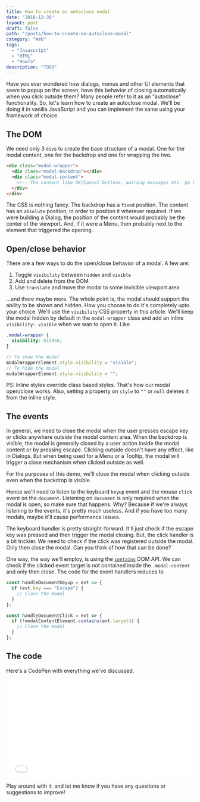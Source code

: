 ```yaml
---
title: How to create an autoclose modal
date: "2018-12-30"
layout: post
draft: false
path: "/posts/how-to-create-an-autoclose-modal"
category: "Web"
tags:
  - "Javascript"
  - "HTML"
  - "HowTo"
description: "TODO"
---
```


Have you ever wondered how dialogs, menus and other UI elements that seem to popup on the screen, have this behavior of closing automatically when you click outside them? Many people refer to it as an "autoclose" functionality. So, let's learn how to create an autoclose modal. We'll be doing it in vanilla JavaScript and you can implement the same using your framework of choice.

## The DOM

We need only 3 `div`s to create the base structure of a modal. One for the modal content, one for the backdrop and one for wrapping the two.

```html
<div class="modal-wrapper">
  <div class="modal-backdrop"></div>
  <div class="modal-content">
    <!-- The content like OK/Cancel buttons, warning messages etc. go here -->
  </div>
</div>
```

The CSS is nothing fancy. The backdrop has a `fixed` position. The content has an `absolute` position, in order to position it wherever required. If we were building a Dialog, the position of the content would probably be the center of the viewport. And, if it were a Menu, then probably next to the element that triggered the opening.

## Open/close behavior

There are a few ways to do the open/close behavior of a modal. A few are:

1. Toggle `visibility` between `hidden` and `visible`
1. Add and delete from the DOM
1. Use `translate` and move the modal to some invisible viewport area

...and there maybe more. The whole point is, the modal should support the ability to be shown and hidden. How you choose to do it's completely upto your choice. We'll use the `visibility` CSS property in this article. We'll keep the modal hidden by default in the `modal-wrapper` class and add an inline `visibility: visible` when we wan to open it. Like

```css
.modal-wrapper {
  visibility: hidden;
}
```

```js
// To show the modal
modalWrapperElement.style.visibility = "visible";
// To hide the modal
modalWrapperElement.style.visibility = "";
```

PS: Inline styles override class based styles. That's how our modal open/close works. Also, setting a property on `style` to `""` or `null` deletes it from the inline style.

## The events

In general, we need to close the modal when the user presses escape key or clicks anywhere outside the modal content area. When the backdrop is visible, the modal is generally closed by a user action inside the modal content or by pressing escape. Clicking outside doesn't have any effect, like in Dialogs. But when being used for a Menu or a Tooltip, the modal will trigger a close mechanism when clicked outside as well.

For the purposes of this demo, we'll close the modal when clicking outside even when the backdrop is visible.

Hence we'll need to listen to the keyboard `keyup` event and the mouse `click` event on the `document`. Listening on `document` is only required when the modal is open, so make sure that happens. Why? Because if we're always listening to the events, it's pretty much useless. And if you have too many modals, maybe it'll cause performance issues.

The keyboard handler is pretty straight-forward. It'll just check if the escape key was pressed and then trigger the modal closing. But, the click handler is a bit trickier. We need to check if the click was registered outside the modal. Only then close the modal. Can you think of how that can be done?

One way, the way we'll employ, is using the [`contains`](https://developer.mozilla.org/en-US/docs/Web/API/Node/contains) DOM API. We can check if the clicked event target is not contained inside the `.modal-content` and only then close. The code for the event handlers reduces to

```js
const handleDocumentKeyup = evt => {
  if (evt.key === "Escape") {
    // Close the modal
  }
};

const handleDocumentClick = evt => {
  if (!modalContentElement.contains(evt.target)) {
    // Close the modal
  }
};
```

## The code

Here's a CodePen with everything we've discussed.

<iframe height='265' scrolling='no' title='Modal' src='//codepen.io/sniper6/embed/preview/MZOYYr/?height=265&theme-id=0&default-tab=result' frameborder='no' allowtransparency='true' allowfullscreen='true' style='width: 100%;'>See the Pen <a href='https://codepen.io/sniper6/pen/MZOYYr/'>Modal</a> by Maaz Syed Adeeb (<a href='https://codepen.io/sniper6'>@sniper6</a>) on <a href='https://codepen.io'>CodePen</a>.
</iframe>

Play around with it, and let me know if you have any questions or suggestions to improve!
